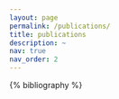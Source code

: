 ```yaml
---
layout: page
permalink: /publications/
title: publications
description: ~
nav: true
nav_order: 2
---
```


<!-- _pages/publications.md -->
<div class="publications">

{% bibliography %}

</div>
